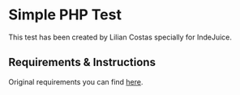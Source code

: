 # Simple PHP Test

This test has been created by Lilian Costas specially for IndeJuice.

## Requirements & Instructions

Original requirements you can find [here](https://github.com/indejuice/php-test). 

